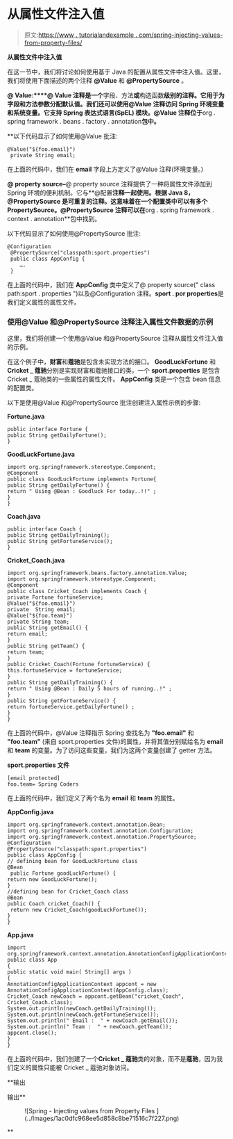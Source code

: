 # 从属性文件注入值

> 原文:[https://www . tutorialandexample . com/spring-injecting-values-from-property-files/](https://www.tutorialandexample.com/spring-injecting-values-from-property-files/)

**从属性文件中注入值**

在这一节中，我们将讨论如何使用基于 Java 的配置从属性文件中注入值。这里，我们将使用下面描述的两个注释 **@Value** 和 **@PropertySource** 。

**@ Value:****@ Value 注释是一个**字段、方法**或**构造函数**级别的注释。它用于为字段和方法参数分配默认值。我们还可以使用@Value 注释访问 Spring 环境变量和系统变量。它支持 **Spring** **表达式语言(SpEL)** 模块。@Value 注释位于**org . spring framework . beans . factory . annotation**包中。**

 **以下代码显示了如何使用@Value 批注:

```
@Value("${foo.email}")
 private String email; 
```

在上面的代码中，我们在 **email** 字段上方定义了@Value 注释(环境变量。)

**@ property source–**@ property source 注释提供了一种将属性文件添加到 Spring 环境的便利机制。它与**@配置**注释一起使用。根据 Java 8，@PropertySource 是可重复的注释。这意味着在一个配置类中可以有多个 PropertySource。@PropertySource 注释可以在**org . spring framework . context . annotation**包中找到。

以下代码显示了如何使用@PropertySource 批注:

```
@Configuration
 @PropertySource("classpath:sport.properties")
 public class AppConfig { 
    …. 
 } 
```

在上面的代码中，我们在 **AppConfig** 类中定义了@ property source(" class path:sport . properties ")以及@Configuration 注释。**sport . por properties**是我们定义属性的属性文件。

### 使用@Value 和@PropertySource 注释注入属性文件数据的示例

这里，我们将创建一个使用@Value 和@PropertySource 注释从属性文件注入值的示例。

在这个例子中，**财富**和**蔻驰**是包含未实现方法的接口。 **GoodLuckFortune** 和**Cricket _ 蔻驰**分别是实现财富和蔻驰接口的类，一个 **sport.properties** 是包含 Cricket _ 蔻驰类的一些属性的属性文件。 **AppConfig** 类是一个包含 bean 信息的配置类。

以下是使用@Value 和@PropertySource 批注创建注入属性示例的步骤:

**Fortune.java**

```
public interface Fortune {
public String getDailyFortune();
} 
```

**GoodLuckFortune.java**

```
import org.springframework.stereotype.Component;
@Component
public class GoodLuckFortune implements Fortune{
public String getDailyFortune() {
return " Using @Bean : Goodluck For today..!!" ;
}
} 
```

**Coach.java**

```
public interface Coach {
public String getDailyTraining();
public String getFortuneService();
} 
```

**Cricket_Coach.java**

```
import org.springframework.beans.factory.annotation.Value;
import org.springframework.stereotype.Component;
@Component
public class Cricket_Coach implements Coach {
private Fortune fortuneService;
@Value("${foo.email}")
private  String email;
@Value("${foo.team}")
private String team;
public String getEmail() { 
return email;
}
public String getTeam() {
return team;
}
public Cricket_Coach(Fortune fortuneService) { 
this.fortuneService = fortuneService;
}
public String getDailyTraining() {
return " Using @Bean : Daily 5 hours of running..!" ;
}
public String getFortuneService() {
return fortuneService.getDailyFortune() ;
}
} 
```

在上面的代码中，@Value 注释指示 Spring 查找名为 **"foo.email"** 和 **"foo.team"** (来自 sport.properties 文件)的属性，并将其值分别赋给名为 **email** 和 **team** 的变量。为了访问这些变量，我们为这两个变量创建了 getter 方法。

**sport.properties 文件**

```
[email protected]
foo.team= Spring Coders 
```

在上面的代码中，我们定义了两个名为 **email** 和 **team** 的属性。

**AppConfig.java**

```
import org.springframework.context.annotation.Bean;
import org.springframework.context.annotation.Configuration;
import org.springframework.context.annotation.PropertySource;
@Configuration
@PropertySource("classpath:sport.properties")
public class AppConfig {
// defining bean for GoodLuckFortune class
@Bean
 public Fortune goodLuckFortune() {
return new GoodLuckFortune();
}
//defining bean for Cricket_Coach class
@Bean
public Coach cricket_Coach() {
 return new Cricket_Coach(goodLuckFortune());
}
} 
```

**App.java**

```
import org.springframework.context.annotation.AnnotationConfigApplicationContext;
public class App 
{
public static void main( String[] args )
{
AnnotationConfigApplicationContext appcont = new AnnotationConfigApplicationContext(AppConfig.class);
Cricket_Coach newCoach = appcont.getBean("cricket_Coach", Cricket_Coach.class);
System.out.println(newCoach.getDailyTraining());
System.out.println(newCoach.getFortuneService());
System.out.println(" Email :  " + newCoach.getEmail());
System.out.println(" Team :  " + newCoach.getTeam());
appcont.close();
}
} 
```

在上面的代码中，我们创建了一个**Cricket _ 蔻驰**类的对象，而不是**蔻驰**，因为我们定义的属性只能被 Cricket _ 蔻驰对象访问。

**输出

输出**

<figure class="aligncenter">![Spring - Injecting values from Property Files ](../Images/1ac0dfc968ee5d858c8be71516c7f227.png)</figure>**